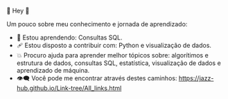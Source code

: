 🌸 Hey 🌸 


Um pouco sobre meu conhecimento e jornada de aprendizado:

- 💢  Estou aprendendo: Consultas SQL.
- 🩹  Estou disposto a contribuir com: Python e visualização de dados.
- 💥  Procuro ajuda para aprender melhor tópicos sobre: algorítimos e estrutura de dados, consultas SQL, estatística, visualização de dados e aprendizado de máquina.
- 👁‍🗨 Você pode me encontrar através destes caminhos: https://jazz-hub.github.io/Link-tree/All_links.html
